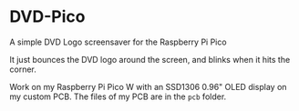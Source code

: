 # DVD-Pico
A simple DVD Logo screensaver for the Raspberry Pi Pico

It just bounces the DVD logo around the screen, and blinks when it hits the corner.

Work on my Raspberry Pi Pico W with an SSD1306 0.96" OLED display on my custom PCB.
The files of my PCB are in the `pcb` folder.